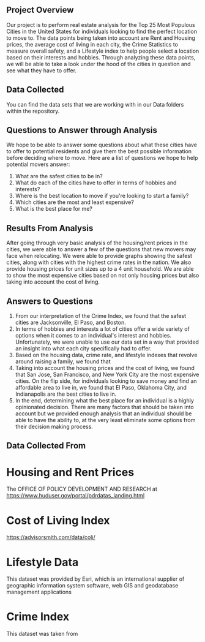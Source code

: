 ## Project Overview
Our project is to perform real estate analysis for the Top 25 Most Populous Cities in the United States for individuals looking to find the perfect location to  move to. The data points being taken into account are Rent and Housing prices, the average cost of living in each city, the Crime Statistics to measure overall safety, and a Lifestyle index to help people select a location based on their interests and hobbies. Through analyzing these data points, we will be able to take a look under the hood of the cities in question and see what they have to offer.

## Data Collected
You can find the data sets that we are working with in our Data folders within the repository.

## Questions to Answer through Analysis
We hope to be able to answer some questions about what these cities have to offer to potential residents and give them the best possible information before deciding where to move. Here are a list of questions we hope to help potential movers answer:
1. What are the safest cities to be in?
2. What do each of the cities have to offer in terms of hobbies and interests?
3. Where is the best location to move if you're looking to start a family?
4. Which cities are the most and least expensive?
5. What is the best place for me?

## Results From Analysis
After going through very basic analysis of the housing/rent prices in the cities, we were able to answer a few of the questions that new movers may face when relocating. We were able to provide graphs showing the safest cities, along with cities with the highest crime rates in the nation. We also provide housing prices for unit sizes up to a 4 unit household. We are able to show the most expensive cities based on not only housing prices but also taking into account the cost of living. 

## Answers to Questions
1. From our interpretation of the Crime Index, we found that the safest cities are Jacksonville, El Paso, and Boston. 
2. In terms of hobbies and interests a lot of cities offer a wide variety of options when it comes to an individual's interest and hobbies. Unfortunately, we were unable to use our data set in a way that provided an insight into what each city specifically had to offer.
3. Based on the housing data, crime rate, and lifestyle indexes that revolve around raising a family, we found that 
4. Taking into account the housing prices and the cost of living, we found that San Jose, San Francisco, and New York City are the most expensive cities. On the flip side, for individuals looking to save money and find an affordable area to live in, we found that El Paso, Oklahoma City, and Indianapolis are the best cities to live in.
5. In the end, determining what the best place for an individual is a highly opinionated decision. There are many factors that should be taken into account but we provided enough analysis that an individual should be able to have the ability to, at the very least eliminate some options from their decision making process.

## Data Collected From
# Housing and Rent Prices
The OFFICE OF POLICY DEVELOPMENT AND RESEARCH at https://www.huduser.gov/portal/pdrdatas_landing.html

# Cost of Living Index
https://advisorsmith.com/data/coli/

# Lifestyle Data
This dataset was provided by Esri, which is an international supplier of geographic information system software, web GIS and geodatabase management applications

# Crime Index
This dataset was taken from  
